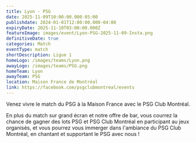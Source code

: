 ```yaml
---
title: Lyon - PSG
date: 2025-11-09T10:00:00.000-05:00
publishdate: 2024-01-01T12:00:00.000-04:00
expiryDate: 2025-11-10T03:00:00.000Z
featureImage: images/event/Lyon-PSG-2025-11-09-Insta.png
definitiveDate: true
categories: Match
eventType: match
shortDescription: Ligue 1
homeLogo: /images/teams/Lyon.png
awayLogo: /images/teams/PSG.png
homeTeam: Lyon
awayTeam: PSG
location: Maison France de Montréal
link: https://facebook.com/psgclubmontreal/events
---
```


Venez vivre le match du PSG à la Maison France avec le PSG Club Montréal.

En plus du match sur grand écran et notre offre de bar, vous courrez la chance de gagner des lots PSG et PSG Club Montréal en participant au jeux organisés, et vous pourrez vous immerger dans l'ambiance du PSG Club Montréal, en chantant et supportant le PSG avec nous !
